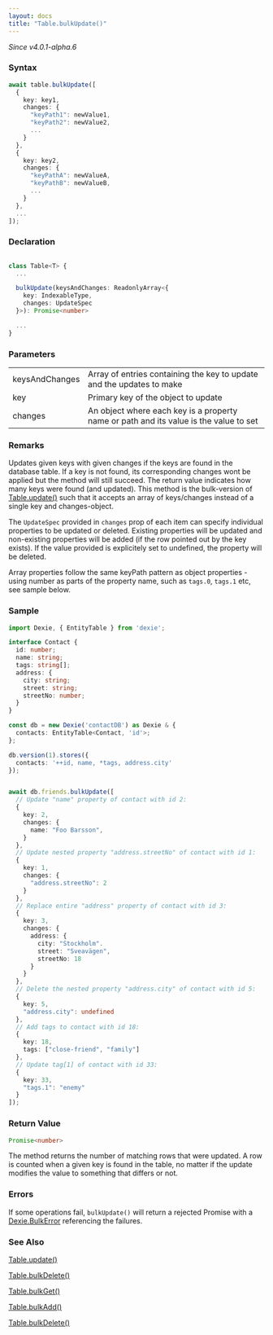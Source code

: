 ```yaml
---
layout: docs
title: "Table.bulkUpdate()"
---
```


*Since v4.0.1-alpha.6*

### Syntax

```ts
await table.bulkUpdate([
  {
    key: key1,
    changes: {
      "keyPath1": newValue1,
      "keyPath2": newValue2,
      ...
    }
  },
  {
    key: key2,
    changes: {
      "keyPathA": newValueA,
      "keyPathB": newValueB,
      ...
    }
  },
  ...
]);

```

### Declaration

```ts

class Table<T> {
  ...

  bulkUpdate(keysAndChanges: ReadonlyArray<{
    key: IndexableType,
    changes: UpdateSpec
  }>): Promise<number>

  ...
}
```

### Parameters

|                |                                                                                       |
| -------------- | ------------------------------------------------------------------------------------- |
| keysAndChanges | Array of entries containing the key to update and the updates to make                 |
| key            | Primary key of the object to update                                                   |
| changes        | An object where each key is a property name or path and its value is the value to set |

### Remarks

Updates given keys with given changes if the keys are found in the database table. If a key is not found, its corresponding changes wont be applied but the method will still succeed. The return value indicates how many keys were found (and updated).
This method is the bulk-version of [Table.update()](Table.update()) such that it accepts an array of keys/changes instead of a single key and changes-object.

The `UpdateSpec` provided in `changes` prop of each item can specify individual properties to be updated or deleted. Existing properties will be updated and non-existing properties will be added (if the row pointed out by the key exists). If the value provided is explicitely set to undefined, the property will be deleted.

Array properties follow the same keyPath pattern as object properties - using number as parts of the property name, such as `tags.0`, `tags.1` etc, see sample below.

### Sample

```ts
import Dexie, { EntityTable } from 'dexie';

interface Contact {
  id: number;
  name: string;
  tags: string[];
  address: {
    city: string;
    street: string;
    streetNo: number;
  }
}

const db = new Dexie('contactDB') as Dexie & {
  contacts: EntityTable<Contact, 'id'>;
};

db.version(1).stores({
  contacts: '++id, name, *tags, address.city'
});


await db.friends.bulkUpdate([
  // Update "name" property of contact with id 2:
  {
    key: 2,
    changes: {
      name: "Foo Barsson",
    }
  },
  // Update nested property "address.streetNo" of contact with id 1:
  {
    key: 1,
    changes: {
      "address.streetNo": 2
    }
  },
  // Replace entire "address" property of contact with id 3:
  {
    key: 3,
    changes: {
      address: {
        city: "Stockholm".
        street: "Sveavägen",
        streetNo: 18
      }
    }
  },
  // Delete the nested property "address.city" of contact with id 5:
  {
    key: 5,
    "address.city": undefined
  },
  // Add tags to contact with id 18:
  {
    key: 18,
    tags: ["close-friend", "family"]
  },
  // Update tag[1] of contact with id 33:
  {
    key: 33,
    "tags.1": "enemy"
  }
]);

```

### Return Value

```ts
Promise<number>
```

The method returns the number of matching rows that were updated. A row is counted when a given key is found in the table, no matter if the update modifies the value to something that differs or not.

### Errors

If some operations fail, `bulkUpdate()` will return a rejected Promise with a
[Dexie.BulkError](/docs/DexieErrors/Dexie.BulkError) referencing the failures.


### See Also

[Table.update()](</docs/Table/Table.update()>)

[Table.bulkDelete()](</docs/Table/Table.bulkPut()>)

[Table.bulkGet()](</docs/Table/Table.bulkGet()>)

[Table.bulkAdd()](</docs/Table/Table.bulkAdd()>)

[Table.bulkDelete()](</docs/Table/Table.bulkDelete()>)

